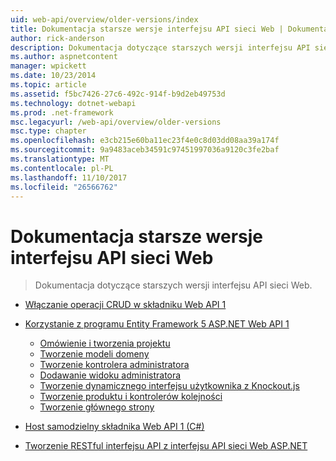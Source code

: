 ```yaml
---
uid: web-api/overview/older-versions/index
title: Dokumentacja starsze wersje interfejsu API sieci Web | Dokumentacja firmy Microsoft
author: rick-anderson
description: Dokumentacja dotyczące starszych wersji interfejsu API sieci Web.
ms.author: aspnetcontent
manager: wpickett
ms.date: 10/23/2014
ms.topic: article
ms.assetid: f5bc7426-27c6-492c-914f-b9d2eb49753d
ms.technology: dotnet-webapi
ms.prod: .net-framework
msc.legacyurl: /web-api/overview/older-versions
msc.type: chapter
ms.openlocfilehash: e3cb215e60ba11ec23f4e0c8d03dd08aa39a174f
ms.sourcegitcommit: 9a9483aceb34591c97451997036a9120c3fe2baf
ms.translationtype: MT
ms.contentlocale: pl-PL
ms.lasthandoff: 11/10/2017
ms.locfileid: "26566762"
---
```

<a name="documentation-on-older-versions-of-web-api"></a>Dokumentacja starsze wersje interfejsu API sieci Web
====================
> Dokumentacja dotyczące starszych wersji interfejsu API sieci Web.


- [Włączanie operacji CRUD w składniku Web API 1](creating-a-web-api-that-supports-crud-operations.md)
- [Korzystanie z programu Entity Framework 5 ASP.NET Web API 1](using-web-api-1-with-entity-framework-5/index.md)

    - [Omówienie i tworzenia projektu](using-web-api-1-with-entity-framework-5/using-web-api-with-entity-framework-part-1.md)
    - [Tworzenie modeli domeny](using-web-api-1-with-entity-framework-5/using-web-api-with-entity-framework-part-2.md)
    - [Tworzenie kontrolera administratora](using-web-api-1-with-entity-framework-5/using-web-api-with-entity-framework-part-3.md)
    - [Dodawanie widoku administratora](using-web-api-1-with-entity-framework-5/using-web-api-with-entity-framework-part-4.md)
    - [Tworzenie dynamicznego interfejsu użytkownika z Knockout.js](using-web-api-1-with-entity-framework-5/using-web-api-with-entity-framework-part-5.md)
    - [Tworzenie produktu i kontrolerów kolejności](using-web-api-1-with-entity-framework-5/using-web-api-with-entity-framework-part-6.md)
    - [Tworzenie głównego strony](using-web-api-1-with-entity-framework-5/using-web-api-with-entity-framework-part-7.md)
- [Host samodzielny składnika Web API 1 (C#)](self-host-a-web-api.md)
- [Tworzenie RESTful interfejsu API z interfejsu API sieci Web ASP.NET](build-restful-apis-with-aspnet-web-api.md)
